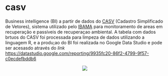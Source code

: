 # casv
Business intelligence (BI) a partir de dados do [CASV](https://casv.ibama.gov.br/search) (Cadastro Simplificado de Vetores), sistema utilizado pelo [IBAMA](https://www.gov.br/ibama/pt-br) para monitoramento de areas em recuperação e passíveis de recuperaçao ambiental.
A tabela com dados brtuos do CASV foi processada para limpeza de dados utilizando a linguagem R, e a produ;ao do BI foi realizada no Google Data Studio e pode ser acesasdo  através do _link_ https://datastudio.google.com/reporting/9935fc20-86f2-4799-9f57-c0ecdefbddb6


<p align="center">
  <img src="https://github.com/rcflorestal/casv/blob/main/output/20211029_145501.gif">
</p>
